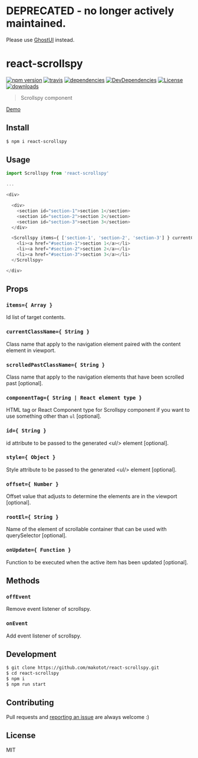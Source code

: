 # DEPRECATED - no longer actively maintained.

Please use [GhostUI](https://github.com/makotot/GhostUI) instead.

# react-scrollspy

[![npm version](https://img.shields.io/npm/v/react-scrollspy.svg?style=flat-square)](https://www.npmjs.com/package/react-scrollspy)
[![travis](http://img.shields.io/travis/makotot/react-scrollspy.svg?style=flat-square)](https://travis-ci.org/makotot/react-scrollspy)
[![dependencies](http://img.shields.io/david/makotot/react-scrollspy.svg?style=flat-square)](https://github.com/makotot/react-scrollspy)
[![DevDependencies](http://img.shields.io/david/dev/makotot/react-scrollspy.svg?style=flat-square)](https://github.com/makotot/react-scrollspy)
[![License](http://img.shields.io/npm/l/react-scrollspy.svg?style=flat-square)](https://github.com/makotot/react-scrollspy)
[![downloads](https://img.shields.io/npm/dm/react-scrollspy.svg?style=flat-square)](https://www.npmjs.com/package/react-scrollspy)

> Scrollspy component

[Demo](http://makotot.github.io/react-scrollspy/)

## Install

```sh
$ npm i react-scrollspy
```

## Usage

```js
import Scrollspy from 'react-scrollspy'

...

<div>

  <div>
    <section id="section-1">section 1</section>
    <section id="section-2">section 2</section>
    <section id="section-3">section 3</section>
  </div>

  <Scrollspy items={ ['section-1', 'section-2', 'section-3'] } currentClassName="is-current">
    <li><a href="#section-1">section 1</a></li>
    <li><a href="#section-2">section 2</a></li>
    <li><a href="#section-3">section 3</a></li>
  </Scrollspy>

</div>
```

## Props

### `items={ Array }`

Id list of target contents.

### `currentClassName={ String }`

Class name that apply to the navigation element paired with the content element in viewport.

### `scrolledPastClassName={ String }`

Class name that apply to the navigation elements that have been scrolled past [optional].

### `componentTag={ String | React element type }`

HTML tag or React Component type for Scrollspy component if you want to use something other than `ul` [optional].

### `id={ String }`

id attribute to be passed to the generated &lt;ul/&gt; element [optional].

### `style={ Object }`

Style attribute to be passed to the generated &lt;ul/&gt; element [optional].

### `offset={ Number }`

Offset value that adjusts to determine the elements are in the viewport [optional].

### `rootEl={ String }`

Name of the element of scrollable container that can be used with querySelector [optional].

### `onUpdate={ Function }`

Function to be executed when the active item has been updated [optional].

## Methods

### `offEvent`

Remove event listener of scrollspy.

### `onEvent`

Add event listener of scrollspy.

## Development

```sh
$ git clone https://github.com/makotot/react-scrollspy.git
$ cd react-scrollspy
$ npm i
$ npm run start
```

## Contributing

Pull requests and [reporting an issue](https://github.com/makotot/react-scrollspy/issues/new) are always welcome :)

## License

MIT
